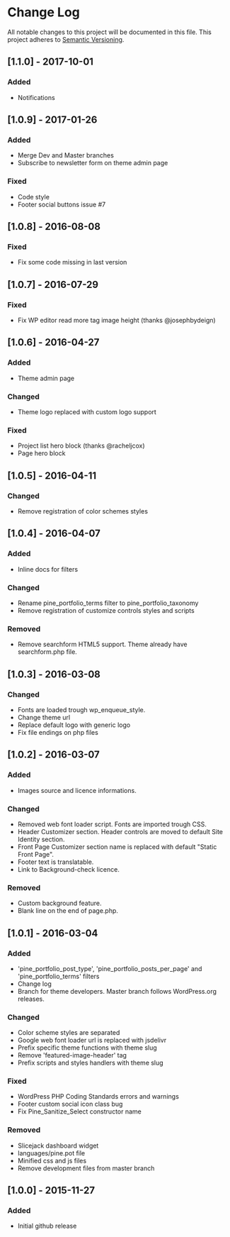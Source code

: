 # Change Log
All notable changes to this project will be documented in this file.
This project adheres to [Semantic Versioning](http://semver.org/).

## [1.1.0] - 2017-10-01
### Added
- Notifications

## [1.0.9] - 2017-01-26
### Added
- Merge Dev and Master branches
- Subscribe to newsletter form on theme admin page

### Fixed
- Code style
- Footer social buttons issue #7

## [1.0.8] - 2016-08-08
### Fixed
- Fix some code missing in last version

## [1.0.7] - 2016-07-29
### Fixed
- Fix WP editor read more tag image height (thanks @josephbydeign)

## [1.0.6] - 2016-04-27
### Added
- Theme admin page

### Changed
- Theme logo replaced with custom logo support

### Fixed
- Project list hero block (thanks @racheljcox)
- Page hero block

## [1.0.5] - 2016-04-11
### Changed
- Remove registration of color schemes styles

## [1.0.4] - 2016-04-07
### Added
- Inline docs for filters

### Changed
- Rename pine_portfolio_terms filter to pine_portfolio_taxonomy
- Remove registration of customize controls styles and scripts

### Removed
- Remove searchform HTML5 support. Theme already have searchform.php file.

## [1.0.3] - 2016-03-08
### Changed
- Fonts are loaded trough wp_enqueue_style.
- Change theme url
- Replace default logo with generic logo
- Fix file endings on php files

## [1.0.2] - 2016-03-07
### Added
- Images source and licence informations.

### Changed
- Removed web font loader script. Fonts are imported trough CSS.
- Header Customizer section. Header controls are moved to default Site Identity section.
- Front Page Customizer section name is replaced with default "Static Front Page".
- Footer text is translatable.
- Link to Background-check licence.

### Removed
- Custom background feature.
- Blank line on the end of page.php.

## [1.0.1] - 2016-03-04
### Added
- 'pine_portfolio_post_type', 'pine_portfolio_posts_per_page' and 'pine_portfolio_terms' filters
- Change log
- Branch for theme developers. Master branch follows WordPress.org releases.

### Changed
- Color scheme styles are separated
- Google web font loader url is replaced with jsdelivr
- Prefix specific theme functions with theme slug
- Remove 'featured-image-header' tag
- Prefix scripts and styles handlers with theme slug

### Fixed
- WordPress PHP Coding Standards errors and warnings
- Footer custom social icon class bug
- Fix Pine_Sanitize_Select constructor name

### Removed
- Slicejack dashboard widget
- languages/pine.pot file
- Minified css and js files
- Remove development files from master branch

## [1.0.0] - 2015-11-27
### Added
- Initial github release